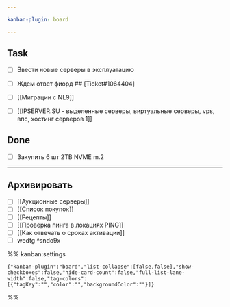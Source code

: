```yaml
---

kanban-plugin: board

---
```


## Task

- [ ] Ввести новые серверы в эксплуатацию
- [ ] Ждем ответ фиорд ## [Ticket#1064404]
- [ ] [[Миграции с NL9]]
- [ ] [[IPSERVER.SU - выделенные серверы, виртуальные серверы, vps, впс, хостинг серверов 1]]


## Done

- [ ] Закупить 6 шт 2TB NVME m.2


***

## Архивировать

- [ ] [[Аукционные серверы]]
- [ ] [[Список покупок]]
- [ ] [[Рецепты]]
- [ ] [[Проверка пинга в локациях PING]]
- [ ] [[Как отвечать о сроках активации]]
- [ ] wedtg ^sndo9x

%% kanban:settings
```
{"kanban-plugin":"board","list-collapse":[false,false],"show-checkboxes":false,"hide-card-count":false,"full-list-lane-width":false,"tag-colors":[{"tagKey":"","color":"","backgroundColor":""}]}
```
%%